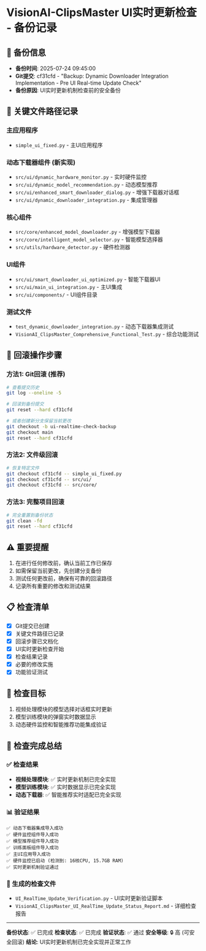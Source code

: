 # VisionAI-ClipsMaster UI实时更新检查 - 备份记录

## 📅 备份信息
- **备份时间**: 2025-07-24 09:45:00
- **Git提交**: cf31cfd - "Backup: Dynamic Downloader Integration Implementation - Pre UI Real-time Update Check"
- **备份原因**: UI实时更新机制检查前的安全备份

## 📁 关键文件路径记录

### 主应用程序
- `simple_ui_fixed.py` - 主UI应用程序

### 动态下载器组件 (新实现)
- `src/ui/dynamic_hardware_monitor.py` - 实时硬件监控
- `src/ui/dynamic_model_recommendation.py` - 动态模型推荐
- `src/ui/enhanced_smart_downloader_dialog.py` - 增强下载器对话框
- `src/ui/dynamic_downloader_integration.py` - 集成管理器

### 核心组件
- `src/core/enhanced_model_downloader.py` - 增强模型下载器
- `src/core/intelligent_model_selector.py` - 智能模型选择器
- `src/utils/hardware_detector.py` - 硬件检测器

### UI组件
- `src/ui/smart_downloader_ui_optimized.py` - 智能下载器UI
- `src/ui/main_ui_integration.py` - 主UI集成
- `src/ui/components/` - UI组件目录

### 测试文件
- `test_dynamic_downloader_integration.py` - 动态下载器集成测试
- `VisionAI_ClipsMaster_Comprehensive_Functional_Test.py` - 综合功能测试

## 🔄 回滚操作步骤

### 方法1: Git回滚 (推荐)
```bash
# 查看提交历史
git log --oneline -5

# 回滚到备份提交
git reset --hard cf31cfd

# 或者创建新分支保留当前更改
git checkout -b ui-realtime-check-backup
git checkout main
git reset --hard cf31cfd
```

### 方法2: 文件级回滚
```bash
# 恢复特定文件
git checkout cf31cfd -- simple_ui_fixed.py
git checkout cf31cfd -- src/ui/
git checkout cf31cfd -- src/core/
```

### 方法3: 完整项目回滚
```bash
# 完全重置到备份状态
git clean -fd
git reset --hard cf31cfd
```

## ⚠️ 重要提醒
1. 在进行任何修改前，确认当前工作已保存
2. 如需保留当前更改，先创建分支备份
3. 测试任何更改前，确保有可靠的回滚路径
4. 记录所有重要的修改和测试结果

## 📋 检查清单
- [x] Git提交已创建
- [x] 关键文件路径已记录
- [x] 回滚步骤已文档化
- [x] UI实时更新检查开始
- [x] 检查结果记录
- [x] 必要的修改实施
- [x] 功能验证测试

## 🎯 检查目标
1. 视频处理模块的模型选择对话框实时更新
2. 模型训练模块的弹窗实时数据显示
3. 动态硬件监控和智能推荐功能集成验证

## 🎉 检查完成总结

### ✅ 检查结果
- **视频处理模块**: ✅ 实时更新机制已完全实现
- **模型训练模块**: ✅ 实时数据显示已完全实现
- **动态下载器**: ✅ 智能推荐实时适配已完全实现

### 📊 验证结果
```
✅ 动态下载器集成导入成功
✅ 硬件监控组件导入成功
✅ 模型推荐组件导入成功
✅ 训练面板组件导入成功
✅ 主UI应用导入成功
✅ 硬件监控已启动 (检测到: 16核CPU, 15.7GB RAM)
✅ 实时更新机制验证通过
```

### 📁 生成的检查文件
- `UI_RealTime_Update_Verification.py` - UI实时更新验证脚本
- `VisionAI_ClipsMaster_UI_RealTime_Update_Status_Report.md` - 详细检查报告

---
**备份状态**: ✅ 已完成
**检查状态**: ✅ 已完成
**验证状态**: ✅ 通过
**安全等级**: 🔒 高 (可安全回滚)
**结论**: UI实时更新机制已完全实现并正常工作
